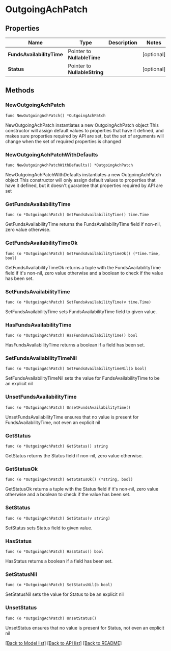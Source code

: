 # OutgoingAchPatch

## Properties

Name | Type | Description | Notes
------------ | ------------- | ------------- | -------------
**FundsAvailabilityTime** | Pointer to **NullableTime** |  | [optional] 
**Status** | Pointer to **NullableString** |  | [optional] 

## Methods

### NewOutgoingAchPatch

`func NewOutgoingAchPatch() *OutgoingAchPatch`

NewOutgoingAchPatch instantiates a new OutgoingAchPatch object
This constructor will assign default values to properties that have it defined,
and makes sure properties required by API are set, but the set of arguments
will change when the set of required properties is changed

### NewOutgoingAchPatchWithDefaults

`func NewOutgoingAchPatchWithDefaults() *OutgoingAchPatch`

NewOutgoingAchPatchWithDefaults instantiates a new OutgoingAchPatch object
This constructor will only assign default values to properties that have it defined,
but it doesn't guarantee that properties required by API are set

### GetFundsAvailabilityTime

`func (o *OutgoingAchPatch) GetFundsAvailabilityTime() time.Time`

GetFundsAvailabilityTime returns the FundsAvailabilityTime field if non-nil, zero value otherwise.

### GetFundsAvailabilityTimeOk

`func (o *OutgoingAchPatch) GetFundsAvailabilityTimeOk() (*time.Time, bool)`

GetFundsAvailabilityTimeOk returns a tuple with the FundsAvailabilityTime field if it's non-nil, zero value otherwise
and a boolean to check if the value has been set.

### SetFundsAvailabilityTime

`func (o *OutgoingAchPatch) SetFundsAvailabilityTime(v time.Time)`

SetFundsAvailabilityTime sets FundsAvailabilityTime field to given value.

### HasFundsAvailabilityTime

`func (o *OutgoingAchPatch) HasFundsAvailabilityTime() bool`

HasFundsAvailabilityTime returns a boolean if a field has been set.

### SetFundsAvailabilityTimeNil

`func (o *OutgoingAchPatch) SetFundsAvailabilityTimeNil(b bool)`

 SetFundsAvailabilityTimeNil sets the value for FundsAvailabilityTime to be an explicit nil

### UnsetFundsAvailabilityTime
`func (o *OutgoingAchPatch) UnsetFundsAvailabilityTime()`

UnsetFundsAvailabilityTime ensures that no value is present for FundsAvailabilityTime, not even an explicit nil
### GetStatus

`func (o *OutgoingAchPatch) GetStatus() string`

GetStatus returns the Status field if non-nil, zero value otherwise.

### GetStatusOk

`func (o *OutgoingAchPatch) GetStatusOk() (*string, bool)`

GetStatusOk returns a tuple with the Status field if it's non-nil, zero value otherwise
and a boolean to check if the value has been set.

### SetStatus

`func (o *OutgoingAchPatch) SetStatus(v string)`

SetStatus sets Status field to given value.

### HasStatus

`func (o *OutgoingAchPatch) HasStatus() bool`

HasStatus returns a boolean if a field has been set.

### SetStatusNil

`func (o *OutgoingAchPatch) SetStatusNil(b bool)`

 SetStatusNil sets the value for Status to be an explicit nil

### UnsetStatus
`func (o *OutgoingAchPatch) UnsetStatus()`

UnsetStatus ensures that no value is present for Status, not even an explicit nil

[[Back to Model list]](../README.md#documentation-for-models) [[Back to API list]](../README.md#documentation-for-api-endpoints) [[Back to README]](../README.md)


